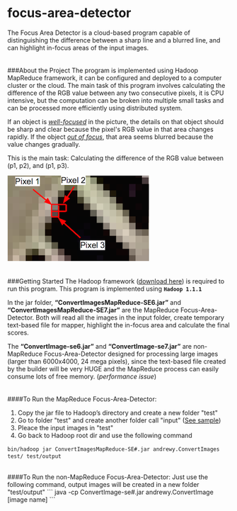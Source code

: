 focus-area-detector
===================
The Focus Area Detector is a cloud-based program capable of distinguishing the difference between a sharp line and a blurred line, and can highlight in-focus areas of the input images.  
<br />  
###About the Project
The program is implemented using Hadoop MapReduce framework, it can be configured and deployed to a computer cluster or the cloud. The main task of this program involves calculating the difference of the RGB value between any two consecutive pixels, it is CPU intensive, but the computation can be broken into multiple small tasks and can be processed more efficiently using distributed system.

If an object is *[well-focused](img/thumbnails/detector-1-thumbnail.png)* in the picture, the details on that object should be sharp and clear because the pixel's RGB value in that area changes rapidly. If the object *[out of focus](img/thumbnails/detector-2-thumbnail.png)*, that area seems blurred because the value changes gradually. 

This is the main task: Calculating the difference of the RGB value between (p1, p2), and (p1, p3).
  
![alt tag](img/thumbnails/detector-3-thumbnail.png)  
<br />  
###Getting Started
The Hadoop framework ([download here](http://hadoop.apache.org)) is required to run this program. 
This program is implemented using **`Hadoop 1.1.1`**

In the jar folder, **“ConvertImagesMapReduce-SE6.jar”** and **“ConvertImagesMapReduce-SE7.jar”** are the MapReduce Focus-Area-Detector. Both will read all the images in the input folder, create temporary text-based file for mapper, highlight the in-focus area and calculate the final scores. 

The **“ConvertImage-se6.jar”** and **“ConvertImage-se7.jar”** are non-MapReduce Focus-Area-Detector designed for processing large images (larger than 6000x4000, 24 mega pixels), since the text-based file created by the builder will be very HUGE and the MapReduce process can easily consume lots of free memory. (*performance issue*)  
<br />  
####To Run the MapReduce Focus-Area-Detector:
1. Copy the jar file to Hadoop’s directory and create a new folder "test"
2. Go to folder "test" and create another folder call "input" ([See sample](img/test.png))
3. Pleace the input images in "test"
4. Go back to Hadoop root dir and use the following command 
```
bin/hadoop jar ConvertImagesMapReduce-SE#.jar andrewy.ConvertImages test/ test/output
```

<br />  
####To Run the non-MapReduce Focus-Area-Detector:
Just use the following command, output images will be created in a new folder "test/output"
```
java -cp ConvertImage-se#.jar andrewy.ConvertImage [image name]
```  
<br />  
